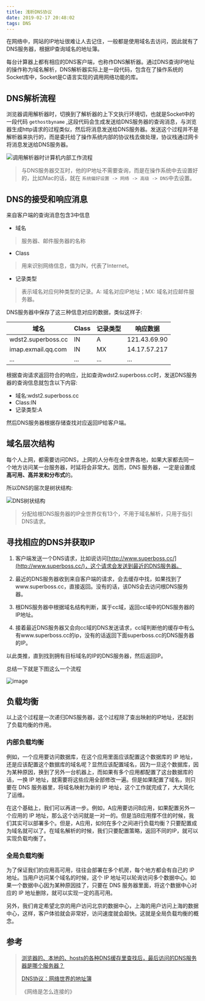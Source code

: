 ```yaml
---
title: 浅析DNS协议
date: 2019-02-17 20:48:02
tags: DNS
---
```


在网络中，网站的IP地址很难让人去记住，一般都是使用域名去访问，因此就有了DNS服务器，根据IP查询域名的地址簿。

每台计算器上都有相应的DNS客户端，也称作DNS解析器。通过DNS查询IP地址的操作称为域名解析，DNS解析器实际上是一段代码，包含在了操作系统的Socket库中，Socket是C语言实现的调用网络功能的库。

## DNS解析流程

浏览器调用解析器时，切换到了解析器的上下文执行环境切，也就是Socket中的一段代码 ```gethostbyname``` ,这段代码会生成发送给DNS服务器的查询消息，与浏览器生成http请求的过程类似，然后将消息发送给DNS服务器。发送这个过程并不是解析器来执行的，而是委托给了操作系统内部的协议栈去做处理，协议栈通过网卡将消息发送给DNS服务器。

![调用解析器时计算机内部工作流程](https://user-images.githubusercontent.com/9363528/54486364-5d703200-48c2-11e9-9731-669e4b63cfa9.jpg)
  
> 与DNS服务器交互时，他的IP地址不需要查询，而是在操作系统中去设置好的，比如Mac的话，就在 ```系统偏好设置 -> 网络 -> 高级 -> DNS```中去设置。

## DNS的接受和响应消息

来自客户端的查询消息包含3中信息
- 域名
> 服务器、邮件服务器的名称
- Class
> 用来识别网络信息，值为IN，代表了Internet。
- 记录类型
> 表示域名对应何种类型的记录。A: 域名对应IP地址；MX: 域名对应邮件服务器。

DNS服务器中保存了这三种信息对应的数据，类似这样子:


域名 | Class | 记录类型 | 响应数据
---|---|---|---
wdst2.superboss.cc | IN | A | 121.43.69.90
imap.exmail.qq.com | IN | MX | 14.17.57.217
... | ... | ... | ...


根据查询请求返回符合的响应，比如查询wdst2.superboss.cc时，发送DNS服务器的查询信息就包含以下内容:
- 域名:wdst2.superboss.cc
- Class:IN
- 记录类型:A

然后DNS服务器根据存储查找对应返回IP给客户端。  

## 域名层次结构

每个人上网，都需要访问DNS，上网的人分布在全世界各地，如果大家都去同一个地方访问某一台服务器，时延将会非常大。因而，DNS 服务器，一定是设置成**高可用、高并发和分布式**的。

所以DNS的层次是树状结构:

![DNS树状结构](https://user-images.githubusercontent.com/9363528/54486374-6c56e480-48c2-11e9-8669-b952a617b98b.jpg)

> 分配给根DNS服务器的IP全世界仅有13个，不用于域名解析，只用于指引DNS请求。

## 寻找相应的DNS并获取IP

1. 客户端发送一个DNS请求，比如说访问[http://www.superboss.cc/](http://www.superboss.cc/)，这个请求会发送到最近的DNS服务器。

2. 最近的DNS服务器收到来自客户端的请求，会去缓存中找，如果找到了www.superboss.cc，直接返回。没有的话，该DNS会去访问根DNS服务器。

3. 根DNS服务器中根据域名结构判断，属于cc域，返回cc域中的DNS服务器的IP地址。

4. 接着最近DNS服务器又会向cc域的DNS发送请求，cc域判断他的缓存中有么有www.superboss.cc的ip，没有的话返回下面superboss.cc的DNS服务器的IP。

以此类推，直到找到拥有目标域名的IP的DNS服务器，然后返回IP。

总结一下就是下图这么一个流程

![image](https://static001.geekbang.org/resource/image/ff/f2/ff7e8f824ebd1f7e16ef5d70cd79bdf2.jpg)

## 负载均衡
以上这个过程是一次递归DNS服务器，这个过程除了查出映射的IP地址，还起到了负载均衡的作用。

### 内部负载均衡

例如，一个应用要访问数据库，在这个应用里面应该配置这个数据库的 IP 地址，还是应该配置这个数据库的域名呢？显然应该配置域名，因为一旦这个数据库，因为某种原因，换到了另外一台机器上，而如果有多个应用都配置了这台数据库的话，一换 IP 地址，就需要将这些应用全部修改一遍。但是如果配置了域名，则只要在 DNS 服务器里，将域名映射为新的 IP 地址，这个工作就完成了，大大简化了运维。

在这个基础上，我们可以再进一步。例如，A应用要访问B应用，如果配置另外一个应用的 IP 地址，那么这个访问就是一对一的。但是当B应用撑不住的时候，我们其实可以部署多个。但是，A应用，如何在多个之间进行负载均衡？只要配置成为域名就可以了。在域名解析的时候，我们只要配置策略，返回不同的IP，就可以实现负载均衡了。

### 全局负载均衡

为了保证我们的应用高可用，往往会部署在多个机房，每个地方都会有自己的 IP 地址。当用户访问某个域名的时候，这个 IP 地址可以轮询访问多个数据中心。如果一个数据中心因为某种原因挂了，只要在 DNS 服务器里面，将这个数据中心对应的 IP 地址删除，就可以实现一定的高可用。

另外，我们肯定希望北京的用户访问北京的数据中心，上海的用户访问上海的数据中心，这样，客户体验就会非常好，访问速度就会超快。这就是全局负载均衡的概念。

## 参考
> [浏览器的、本地的、hosts的各种DNS缓存里查找后，最后访问的DNS服务器是哪个服务器？](https://segmentfault.com/q/1010000007713951)
> 
> [DNS协议：网络世界的地址簿](https://time.geekbang.org/column/article/9895)
>
>《网络是怎么连接的》